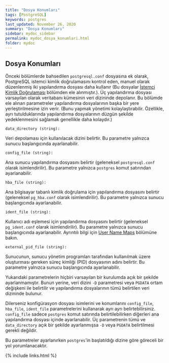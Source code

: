 ```yaml
---
title: "Dosya Konumları"
tags: [PostgreSQL]
keywords: postgres
last_updated: November 26, 2020
summary: "Dosya Konumları"
sidebar: mydoc_sidebar
permalink: mydoc_dosya_konumlari.html
folder: mydoc
---
```


## Dosya Konumları

Önceki bölümlerde bahsedilen `postgresql.conf` dosyasına ek olarak, PostgreSQL istemci kimlik doğrulamasını kontrol eden, manuel olarak düzenlenmiş iki yapılandırma dosyası daha kullanır (Bu dosyalar [İstemci Kimlik Doğrulaması](https://www.postgresql.org/docs/13/client-authentication.html) bölümden ele alınmıştır.). Üç yapılandırma dosyası varsayılan olarak veritabanı kümesinin veri dizininde depolanır. Bu bölümde ele alınan parametreler yapılandırma dosyalarının başka bir yere yerleştirilmesine izin verir. (Bunu yapmak yönetimi kolaylaştırabilir. Özellikle, ayrı tutulduklarında yapılandırma dosyalarının düzgün şekilde yedeklenmesini sağlamak genellikle daha kolaydır.)

`data_directory (string):`

Veri depolaması için kullanılacak dizini belirtir. Bu parametre yalnızca sunucu başlangıcında ayarlanabilir.

`config_file (string):`

Ana sunucu yapılandırma dosyasını belirtir (geleneksel `postgresql.conf` olarak isimlendirilir). Bu parametre yalnızca `postgres` komut satırından ayarlanabilir.

`hba_file (string):`

Ana bilgisayar tabanlı kimlik doğrulama için yapılandırma dosyasını belirtir (geleneksel `pg_hba.conf` olarak isimlendirilir). Bu parametre yalnızca sunucu başlangıcında ayarlanabilir.

`ident_file (string):`

Kullanıcı adı eşlemesi için yapılandırma dosyasını belirtir (geleneksel `pg_ident.conf` olarak isimlendirilir). Bu parametre yalnızca sunucu başlangıcında ayarlanabilir. Ayrıntılı bilgi için [User Name Maps](https://www.postgresql.org/docs/current/auth-username-maps.html) bölümüne bakın.

`external_pid_file (string):`

Sunucunun, sunucu yönetim programları tarafından kullanılmak üzere oluşturması gereken süreç kimliği (PID) dosyasının adını belirtir. Bu parametre yalnızca sunucu başlangıcında ayarlanabilir.

Yukarıdaki parametrelerin hiçbiri varsayılan bir kurulumda açık bir şekilde ayarlanmamıştır. Bunun yerine, veri dizini `-D` parametresi veya `PGDATA` ortam değişkeni ile belirtilir ve yapılandırma dosyalarının tümü belirtilen veri dizininde bulunur.

Dilerseniz konfigürasyon dosyası isimlerini ve konumlarını `config_file`, `hba_file`, `ident_file` parametrelerini kullanarak ayrı ayrı belirtebilirsiniz. `config_file` sadece `postgres` komut satırında belirtilebilirken diğerleri ana yapılandırma dosyası içinde ayarlanabilir. Üç parametrenin tümü ve `data_directory` açık bir şekilde ayarlanmışsa `-D` veya `PGDATA` belirtilmesi gerekli değildir.

Bu parametreler ayarlanırken `postgres`'in başlatıldığı dizine göre göreceli bir yol yorumlanacaktır.

{% include links.html %}

